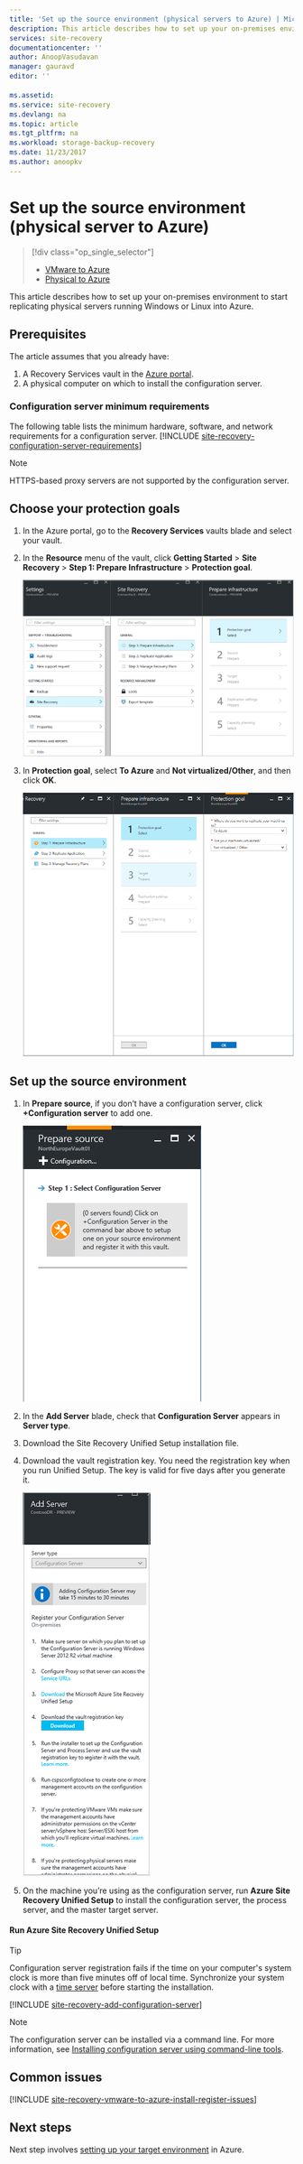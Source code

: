 ```yaml
---
title: 'Set up the source environment (physical servers to Azure) | Microsoft Docs'
description: This article describes how to set up your on-premises environment to start replicating physical servers running Windows or Linux into Azure.
services: site-recovery
documentationcenter: ''
author: AnoopVasudavan
manager: gauravd
editor: ''

ms.assetid:
ms.service: site-recovery
ms.devlang: na
ms.topic: article
ms.tgt_pltfrm: na
ms.workload: storage-backup-recovery
ms.date: 11/23/2017
ms.author: anoopkv
---
```


# Set up the source environment (physical server to Azure)
> [!div class="op_single_selector"]
> * [VMware to Azure](./site-recovery-set-up-vmware-to-azure.md)
> * [Physical to Azure](./site-recovery-set-up-physical-to-azure.md)

This article describes how to set up your on-premises environment to start replicating physical servers running Windows or Linux into Azure.

## Prerequisites

The article assumes that you already have:
1. A Recovery Services vault in the [Azure portal](http://portal.azure.com "Azure portal").
3. A physical computer on which to install the configuration server.

### Configuration server minimum requirements
The following table lists the minimum hardware, software, and network requirements for a configuration server.
[!INCLUDE [site-recovery-configuration-server-requirements](../../includes/site-recovery-configuration-and-scaleout-process-server-requirements.md)]

> [!NOTE]
> HTTPS-based proxy servers are not supported by the configuration server.

## Choose your protection goals

1. In the Azure portal, go to the **Recovery Services** vaults blade and select your vault.
2. In the **Resource** menu of the vault, click **Getting Started** > **Site Recovery** > **Step 1: Prepare Infrastructure** > **Protection goal**.

    ![Choose goals](./media/site-recovery-set-up-physical-to-azure/choose-goals.png)
3. In **Protection goal**, select **To Azure** and **Not virtualized/Other**, and then click **OK**.

    ![Choose goals](./media/site-recovery-set-up-physical-to-azure/physical-protection-goal.PNG)

## Set up the source environment

1. In **Prepare source**, if you don’t have a configuration server, click **+Configuration server** to add one.

   ![Set up source](./media/site-recovery-set-up-physical-to-azure/plus-config-srv.png)
2. In the **Add Server** blade, check that **Configuration Server** appears in **Server type**.
3. Download the Site Recovery Unified Setup installation file.
4. Download the vault registration key. You need the registration key when you run Unified Setup. The key is valid for five days after you generate it.

    ![Set up source](./media/site-recovery-set-up-physical-to-azure/set-source2.png)
5. On the machine you’re using as the configuration server, run **Azure Site Recovery Unified Setup** to install the configuration server, the process server, and the master target server.

#### Run Azure Site Recovery Unified Setup

> [!TIP]
> Configuration server registration fails if the time on your computer's system clock is more than five minutes off of local time. Synchronize your system clock with a [time server](https://technet.microsoft.com/windows-server-docs/identity/ad-ds/get-started/windows-time-service/windows-time-service) before starting the installation.

[!INCLUDE [site-recovery-add-configuration-server](../../includes/site-recovery-add-configuration-server.md)]

> [!NOTE]
> The configuration server can be installed via a command line. For more information, see [Installing configuration server using command-line tools](http://aka.ms/installconfigsrv).


## Common issues

[!INCLUDE [site-recovery-vmware-to-azure-install-register-issues](../../includes/site-recovery-vmware-to-azure-install-register-issues.md)]

## Next steps

Next step involves [setting up your target environment](./site-recovery-prepare-target-physical-to-azure.md) in Azure.
